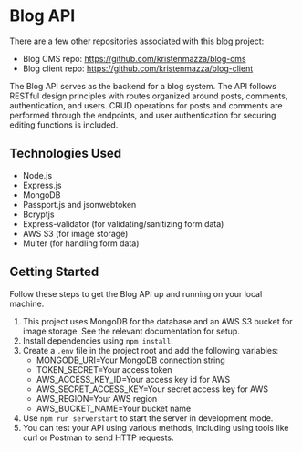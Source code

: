 # Blog API

There are a few other repositories associated with this blog project:

- Blog CMS repo: https://github.com/kristenmazza/blog-cms
- Blog client repo: https://github.com/kristenmazza/blog-client

The Blog API serves as the backend for a blog system. The API follows RESTful design principles with routes organized around posts, comments, authentication, and users. CRUD operations for posts and comments are performed through the endpoints, and user authentication for securing editing functions is included.

## Technologies Used

- Node.js
- Express.js
- MongoDB
- Passport.js and jsonwebtoken
- Bcryptjs
- Express-validator (for validating/sanitizing form data)
- AWS S3 (for image storage)
- Multer (for handling form data)

## Getting Started

Follow these steps to get the Blog API up and running on your local machine.

1. This project uses MongoDB for the database and an AWS S3 bucket for image storage. See the relevant documentation for setup.
2. Install dependencies using `npm install`.
3. Create a `.env` file in the project root and add the following variables:
   - MONGODB_URI=Your MongoDB connection string
   - TOKEN_SECRET=Your access token
   - AWS_ACCESS_KEY_ID=Your access key id for AWS
   - AWS_SECRET_ACCESS_KEY=Your secret access key for AWS
   - AWS_REGION=Your AWS region
   - AWS_BUCKET_NAME=Your bucket name
4. Use `npm run serverstart` to start the server in development mode.
5. You can test your API using various methods, including using tools like curl or Postman to send HTTP requests.
